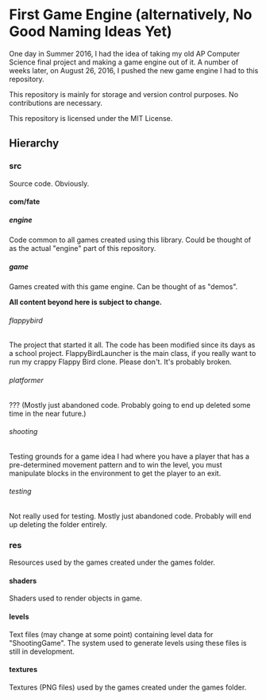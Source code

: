 # First Game Engine (alternatively, No Good Naming Ideas Yet)

One day in Summer 2016, I had the idea of taking my old AP Computer Science final project and making a game engine out of it. A number of weeks later, on August 26, 2016, I pushed the new game engine I had to this repository.

This repository is mainly for storage and version control purposes. No contributions are necessary.

This repository is licensed under the MIT License.

## Hierarchy

### src

Source code. Obviously.

#### com/fate

##### engine

Code common to all games created using this library. Could be thought of as the actual "engine" part of this repository.

##### game

Games created with this game engine. Can be thought of as "demos".

**All content beyond here is subject to change.**

###### flappybird

The project that started it all. The code has been modified since its days as a school project. FlappyBirdLauncher is the main class, if you really want to run my crappy Flappy Bird clone. Please don't. It's probably broken.

###### platformer

??? (Mostly just abandoned code. Probably going to end up deleted some time in the near future.)

###### shooting

Testing grounds for a game idea I had where you have a player that has a pre-determined movement pattern and to win the level, you must manipulate blocks in the environment to get the player to an exit.

###### testing

Not really used for testing. Mostly just abandoned code. Probably will end up deleting the folder entirely.


### res

Resources used by the games created under the games folder.

#### shaders

Shaders used to render objects in game.

#### levels

Text files (may change at some point) containing level data for "ShootingGame". The system used to generate levels using these files is still in development.

#### textures

Textures (PNG files) used by the games created under the games folder.
